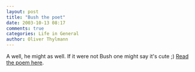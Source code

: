 ```yaml
---
layout: post
title: "Bush the poet"
date: 2003-10-13 08:17
comments: true
categories: Life in General
author: Oliver Thylmann
---
```



A well, he might as well. If it were not Bush one might say it's cute ;) [Read the poem here](http://www.spiegel.de/kultur/literatur/0,1518,269501,00.html).


